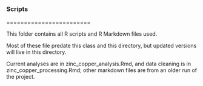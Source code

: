 ### Scripts

========================

This folder contains all R scripts and R Markdown files used.

Most of these file predate this class and this directory, but updated versions will live in this directory.

Current analyses are in zinc_copper_analysis.Rmd, and data cleaning is in zinc_copper_processing.Rmd; other markdown files are from an older run of the project.
